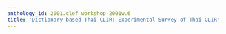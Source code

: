```yaml
---
anthology_id: 2001.clef_workshop-2001w.6
title: 'Dictionary-based Thai CLIR: Experimental Survey of Thai CLIR'
---
```

